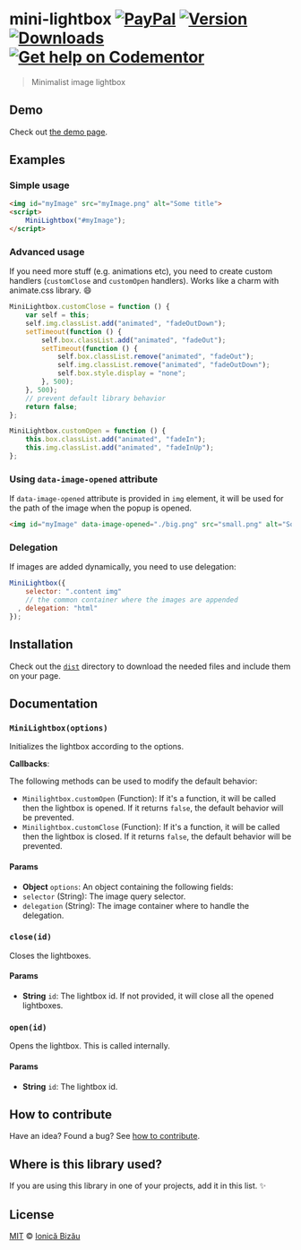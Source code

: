 # mini-lightbox [![PayPal](https://img.shields.io/badge/%24-paypal-f39c12.svg)][paypal-donations] [![Version](https://img.shields.io/npm/v/mini-lightbox.svg)](https://www.npmjs.com/package/mini-lightbox) [![Downloads](https://img.shields.io/npm/dt/mini-lightbox.svg)](https://www.npmjs.com/package/mini-lightbox) [![Get help on Codementor](https://cdn.codementor.io/badges/get_help_github.svg)](https://www.codementor.io/johnnyb?utm_source=github&utm_medium=button&utm_term=johnnyb&utm_campaign=github)

> Minimalist image lightbox

## Demo
Check out [the demo page](http://ionicabizau.github.io/mini-lightbox).

## Examples

### Simple usage

```html
<img id="myImage" src="myImage.png" alt="Some title">
<script>
    MiniLightbox("#myImage");
</script>
```

### Advanced usage
If you need more stuff (e.g. animations etc), you need to create custom handlers (`customClose` and `customOpen` handlers). Works like a charm with animate.css library. :smile:

```js
MiniLightbox.customClose = function () {
    var self = this;
    self.img.classList.add("animated", "fadeOutDown");
    setTimeout(function () {
        self.box.classList.add("animated", "fadeOut");
        setTimeout(function () {
            self.box.classList.remove("animated", "fadeOut");
            self.img.classList.remove("animated", "fadeOutDown");
            self.box.style.display = "none";
        }, 500);
    }, 500);
    // prevent default library behavior
    return false;
};

MiniLightbox.customOpen = function () {
    this.box.classList.add("animated", "fadeIn");
    this.img.classList.add("animated", "fadeInUp");
};
```

### Using `data-image-opened` attribute
If `data-image-opened` attribute is provided in `img` element, it will be used for the path of the image when the popup is opened.

```html
<img id="myImage" data-image-opened="./big.png" src="small.png" alt="Some title">
```

### Delegation
If images are added dynamically, you need to use delegation:

```js
MiniLightbox({
    selector: ".content img"
    // the common container where the images are appended
  , delegation: "html"
});
```

## Installation

Check out the [`dist`](/dist) directory to download the needed files and include them on your page.

## Documentation

### `MiniLightbox(options)`

Initializes the lightbox according to the options.

**Callbacks**:

The following methods can be used to modify the default behavior:

 - `Minilightbox.customOpen` (Function): If it's a function, it will be
   called then the lightbox is opened. If it returns `false`, the default
   behavior will be prevented.
 - `Minilightbox.customClose` (Function): If it's a function, it will be
   called then the lightbox is closed. If it returns `false`, the default
   behavior will be prevented.

#### Params
- **Object** `options`: An object containing the following fields:
 - `selector` (String): The image query selector.
 - `delegation` (String): The image container where to handle the delegation.

### `close(id)`
Closes the lightboxes.

#### Params
- **String** `id`: The lightbox id. If not provided, it will close all the opened lightboxes.

### `open(id)`
Opens the lightbox. This is called internally.

#### Params
- **String** `id`: The lightbox id.

## How to contribute
Have an idea? Found a bug? See [how to contribute][contributing].

## Where is this library used?
If you are using this library in one of your projects, add it in this list. :sparkles:

## License

[MIT][license] © [Ionică Bizău][website]

[paypal-donations]: https://www.paypal.com/cgi-bin/webscr?cmd=_s-xclick&hosted_button_id=RVXDDLKKLQRJW
[donate-now]: http://i.imgur.com/6cMbHOC.png

[license]: http://showalicense.com/?fullname=Ionic%C4%83%20Biz%C4%83u%20%3Cbizauionica%40gmail.com%3E%20(http%3A%2F%2Fionicabizau.net)&year=2014#license-mit
[website]: http://ionicabizau.net
[contributing]: /CONTRIBUTING.md
[docs]: /DOCUMENTATION.md